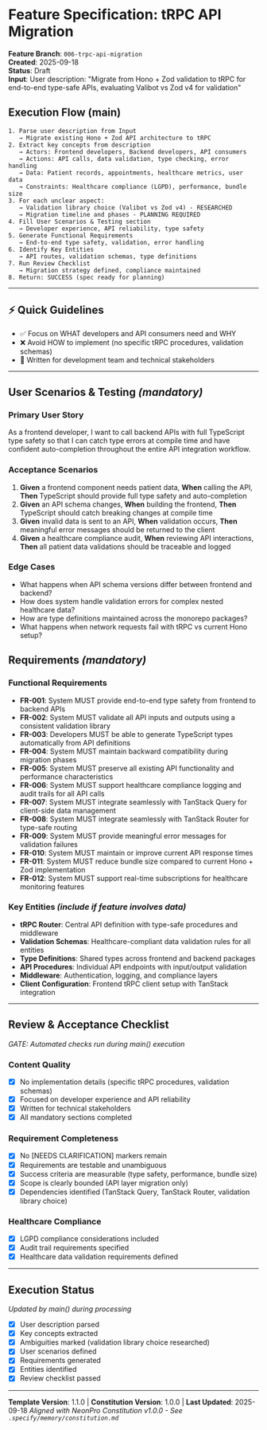 # Feature Specification: tRPC API Migration

**Feature Branch**: `006-trpc-api-migration`  
**Created**: 2025-09-18  
**Status**: Draft  
**Input**: User description: "Migrate from Hono + Zod validation to tRPC for end-to-end type-safe APIs, evaluating Valibot vs Zod v4 for validation"

## Execution Flow (main)
```
1. Parse user description from Input
   → Migrate existing Hono + Zod API architecture to tRPC
2. Extract key concepts from description
   → Actors: Frontend developers, Backend developers, API consumers
   → Actions: API calls, data validation, type checking, error handling
   → Data: Patient records, appointments, healthcare metrics, user data
   → Constraints: Healthcare compliance (LGPD), performance, bundle size
3. For each unclear aspect:
   → Validation library choice (Valibot vs Zod v4) - RESEARCHED
   → Migration timeline and phases - PLANNING REQUIRED
4. Fill User Scenarios & Testing section
   → Developer experience, API reliability, type safety
5. Generate Functional Requirements
   → End-to-end type safety, validation, error handling
6. Identify Key Entities
   → API routes, validation schemas, type definitions
7. Run Review Checklist
   → Migration strategy defined, compliance maintained
8. Return: SUCCESS (spec ready for planning)
```

---

## ⚡ Quick Guidelines
- ✅ Focus on WHAT developers and API consumers need and WHY
- ❌ Avoid HOW to implement (no specific tRPC procedures, validation schemas)
- 👥 Written for development team and technical stakeholders

---

## User Scenarios & Testing *(mandatory)*

### Primary User Story
As a frontend developer, I want to call backend APIs with full TypeScript type safety so that I can catch type errors at compile time and have confident auto-completion throughout the entire API integration workflow.

### Acceptance Scenarios
1. **Given** a frontend component needs patient data, **When** calling the API, **Then** TypeScript should provide full type safety and auto-completion
2. **Given** an API schema changes, **When** building the frontend, **Then** TypeScript should catch breaking changes at compile time
3. **Given** invalid data is sent to an API, **When** validation occurs, **Then** meaningful error messages should be returned to the client
4. **Given** a healthcare compliance audit, **When** reviewing API interactions, **Then** all patient data validations should be traceable and logged

### Edge Cases
- What happens when API schema versions differ between frontend and backend?
- How does system handle validation errors for complex nested healthcare data?
- How are type definitions maintained across the monorepo packages?
- What happens when network requests fail with tRPC vs current Hono setup?

## Requirements *(mandatory)*

### Functional Requirements
- **FR-001**: System MUST provide end-to-end type safety from frontend to backend APIs
- **FR-002**: System MUST validate all API inputs and outputs using a consistent validation library  
- **FR-003**: Developers MUST be able to generate TypeScript types automatically from API definitions
- **FR-004**: System MUST maintain backward compatibility during migration phases
- **FR-005**: System MUST preserve all existing API functionality and performance characteristics
- **FR-006**: System MUST support healthcare compliance logging and audit trails for all API calls
- **FR-007**: System MUST integrate seamlessly with TanStack Query for client-side data management
- **FR-008**: System MUST integrate seamlessly with TanStack Router for type-safe routing
- **FR-009**: System MUST provide meaningful error messages for validation failures
- **FR-010**: System MUST maintain or improve current API response times
- **FR-011**: System MUST reduce bundle size compared to current Hono + Zod implementation
- **FR-012**: System MUST support real-time subscriptions for healthcare monitoring features

### Key Entities *(include if feature involves data)*
- **tRPC Router**: Central API definition with type-safe procedures and middleware
- **Validation Schemas**: Healthcare-compliant data validation rules for all entities
- **Type Definitions**: Shared types across frontend and backend packages
- **API Procedures**: Individual API endpoints with input/output validation
- **Middleware**: Authentication, logging, and compliance layers
- **Client Configuration**: Frontend tRPC client setup with TanStack integration

---

## Review & Acceptance Checklist
*GATE: Automated checks run during main() execution*

### Content Quality
- [x] No implementation details (specific tRPC procedures, validation schemas)
- [x] Focused on developer experience and API reliability
- [x] Written for technical stakeholders
- [x] All mandatory sections completed

### Requirement Completeness
- [x] No [NEEDS CLARIFICATION] markers remain
- [x] Requirements are testable and unambiguous  
- [x] Success criteria are measurable (type safety, performance, bundle size)
- [x] Scope is clearly bounded (API layer migration only)
- [x] Dependencies identified (TanStack Query, TanStack Router, validation library choice)

### Healthcare Compliance
- [x] LGPD compliance considerations included
- [x] Audit trail requirements specified
- [x] Healthcare data validation requirements defined

---

## Execution Status
*Updated by main() during processing*

- [x] User description parsed
- [x] Key concepts extracted
- [x] Ambiguities marked (validation library choice researched)
- [x] User scenarios defined
- [x] Requirements generated
- [x] Entities identified
- [x] Review checklist passed

---
**Template Version**: 1.1.0 | **Constitution Version**: 1.0.0 | **Last Updated**: 2025-09-18
*Aligned with NeonPro Constitution v1.0.0 - See `.specify/memory/constitution.md`*